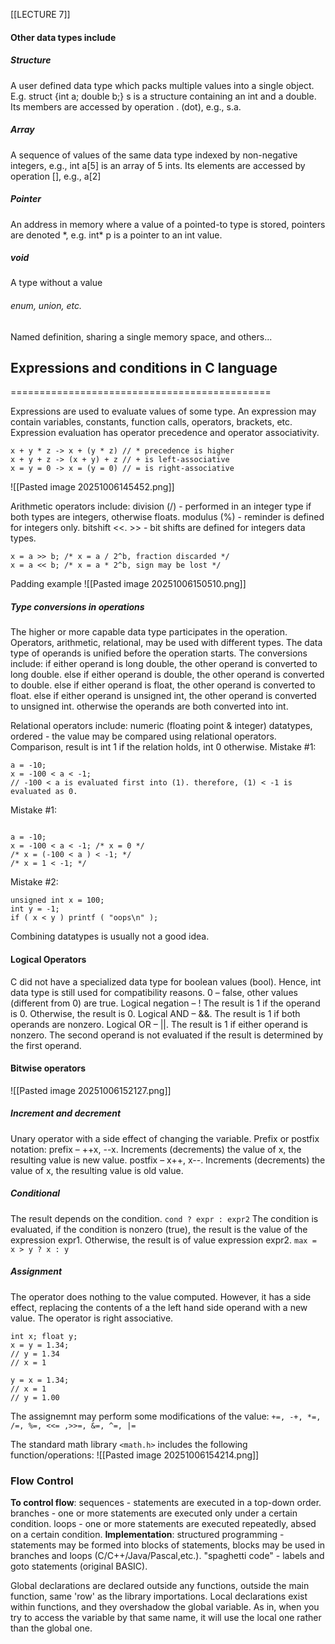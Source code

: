 [[LECTURE 7]]
#### Other data types include
##### Structure
A user defined data type which packs multiple values into a single object. E.g. struct {int a; double b;} s is a structure containing an int and a double. Its members are accessed by operation . (dot), e.g., s.a.
##### Array
A sequence of values of the same data type indexed by non-negative integers, e.g., int a[5] is an array of 5 ints. Its elements are accessed by operation [], e.g., a[2]

##### Pointer
An address in memory where a value of a pointed-to type is stored, pointers are denoted \*, e.g. int\* p is a pointer to an int value.

##### void
A type without a value

###### enum, union, etc.
Named definition, sharing a single memory space, and others...

## Expressions and conditions in C language
=============================================

Expressions are used to evaluate values of some type. An expression may contain variables, constants, function calls, operators, brackets, etc. Expression evaluation has operator precedence and operator associativity.
```
x + y * z -> x + (y * z) // * precedence is higher
x + y + z -> (x + y) + z // + is left-associative
x = y = 0 -> x = (y = 0) // = is right-associative
```

![[Pasted image 20251006145452.png]]

Arithmetic operators include:
division (/) - performed in an integer type if both types are integers, otherwise floats.
modulus (%) - reminder is defined for integers only. 
bitshift <<. >> - bit shifts are defined for integers data types.
```
x = a >> b; /* x = a / 2^b, fraction discarded */
x = a << b; /* x = a * 2^b, sign may be lost */
```

Padding example
![[Pasted image 20251006150510.png]]


##### Type conversions in operations

The higher or more capable data type participates in the operation. Operators, arithmetic, relational, may be used with different types. The data type of operands is unified before the operation starts. The conversions include:
if either operand is long double, the other operand is converted to long double.
else if either operand is double, the other operand is converted to double.
else if either operand is float, the other operand is converted to float.
else if either operand is unsigned int, the other operand is converted to unsigned int.
otherwise the operands are both converted into int.

Relational operators include: numeric (floating point & integer) datatypes, ordered - the value may be compared using relational operators. Comparison, result is int 1 if the relation holds, int 0 otherwise.
Mistake #1:
```
a = -10;
x = -100 < a < -1;
// -100 < a is evaluated first into (1). therefore, (1) < -1 is evaluated as 0.
```


Mistake #1:
```

a = -10;
x = -100 < a < -1; /* x = 0 */
/* x = (-100 < a ) < -1; */
/* x = 1 < -1; */
```
Mistake #2:
```
unsigned int x = 100;
int y = -1;
if ( x < y ) printf ( "oops\n" );
```
Combining datatypes is usually not a good idea.


#### Logical Operators
C did not have a specialized data type for boolean values (bool). Hence, int data type is still used for compatibility reasons. 0 – false, other values (different from 0) are true. 
Logical negation – ! The result is 1 if the operand is 0. Otherwise, the result is 0. 
Logical AND – &&. The result is 1 if both operands are nonzero. 
Logical OR – ||. The result is 1 if either operand is nonzero. The second operand is not evaluated if the result is determined by the first operand.

#### Bitwise operators
![[Pasted image 20251006152127.png]]


##### Increment and decrement
Unary operator with a side effect of changing the variable. Prefix or postfix notation:
prefix – ++x, --x. Increments (decrements) the value of x, the resulting value is new value.
postfix – x++, x--. Increments (decrements) the value of x, the resulting value is old value.

##### Conditional
The result depends on the condition.
`cond ? expr : expr2`
The condition is evaluated, if the condition is nonzero (true), the result is the value of the expression expr1. Otherwise, the result is of value expression expr2.
`max = x > y ? x : y`

##### Assignment
The operator does nothing to the value computed. However, it has a side effect, replacing the contents of a the left hand side operand with a new value. The operator is right associative.
```
int x; float y;
x = y = 1.34;
// y = 1.34
// x = 1

y = x = 1.34;
// x = 1
// y = 1.00
```

The assignemnt may perform some modifications of the value:
`+=, -+, *=, /=, %=, <<= ,>>=, &=, ^=, |=`

The standard math library `<math.h>` includes the following function/operations:
![[Pasted image 20251006154214.png]]

### Flow Control
__To control flow__:
sequences - statements are executed in a top-down order.
branches - one or more statements are executed only under a certain condition.
loops - one or more statements are executed repeatedly, absed on a certain condition.
__Implementation__:
structured programming - statements may be formed into blocks of statements, blocks may be used in branches and loops (C/C++/Java/Pascal,etc.).
"spaghetti code" - labels and goto statements (original BASIC).

Global declarations are declared outside any functions, outside the main function, same 'row' as the library importations. Local declarations exist within functions, and they overshadow the global variable. As in, when you try to access the variable by that same name, it will use the local one rather than the global one.